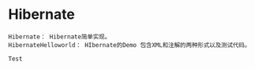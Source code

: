 # Hibernate
~~~~~~~~~~~~~~~~~~~~
Hibernate： Hibernate简单实现。
HibernateHelloworld： HIbernate的Demo 包含XML和注解的两种形式以及测试代码。

Test
